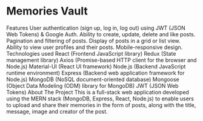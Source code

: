 # Memories Vault
Features
User authentication (sign up, log in, log out) using JWT (JSON Web Tokens) & Google Auth.
Ability to create, update, delete and like posts.
Pagination and filtering of posts.
Display of posts in a grid or list view.
Ability to view user profiles and their posts.
Mobile-responsive design.
Technologies used
React (Frontend JavaScript library)
Redux (State management library)
Axios (Promise-based HTTP client for the browser and Node.js)
Material-UI (React UI framework)
Node.js (Backend JavaScript runtime environment)
Express (Backend web application framework for Node.js)
MongoDB (NoSQL document-oriented database)
Mongoose (Object Data Modeling (ODM) library for MongoDB)
JWT (JSON Web Tokens)
About The Project
This is a full-stack web application developed using the MERN stack (MongoDB, Express, React, Node.js) to enable users to upload and share their memories in the form of posts, along with the title, message, image and creator of the post.
